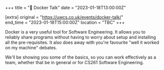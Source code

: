 +++
title = "🎤 Docker Talk"
date = "2023-01-18T13:00:00Z"

[extra]
original = "https://uwcs.co.uk/events/docker-talk/"    
end_time = "2023-01-18T15:00:00Z"
location = "TBC"
+++

Docker is a very useful tool for Software Engineering. It allows you to reliably share programs without having to worry about setup and installing all the pre-requisites. It also does away with you're favourite "well it worked on my machine" debates.

We'll be showing you some of the basics, so you can work effectively as a team, whether that be in general or for CS261 Software Engineering.
